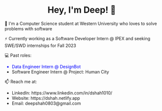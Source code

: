 <h1 align = 'center';>Hey, I'm Deep! 👋</h1>

🔭 I'm a Computer Science student at Western University who loves to solve problems with software

⚡️ Currently working as a Software Developer Intern @ IPEX and seeking SWE/SWD internships for Fall 2023

💻 Past roles:
  <ul>
   <li style="color: blue;">Data Engineer Intern @ DesignBot</li>
   <li>Software Engineer Intern @ Project: Human City</li>
  </ul>

📫 Reach me at:
  <ul>
   <li>LinkedIn: https://www.linkedin.com/in/dshah1010/</li>
   <li>Website: https://dshah.netlify.app</li>
   <li>Email: deepshah0803@gmail.com</li>
  </ul>
